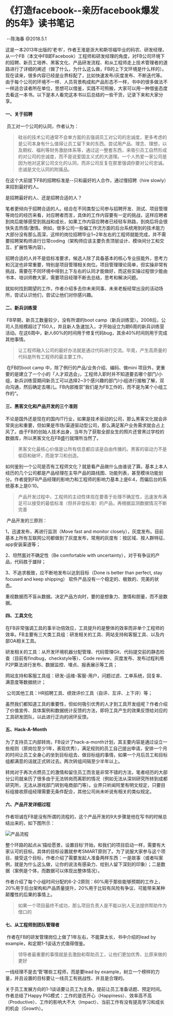 # 《打造facebook--亲历facebook爆发的5年》读书笔记 

​                                                                                                                                                            --陈海春 @2018.5.1

​	这是一本2013年出版的‘老书’，作者王淮是浙大和斯坦福毕业的码农、研发经理，从一个FB（本文中FB即Facebook）工程师和研发经理的角度，对FB公司环境下的招聘、新员工培养、黑客文化、产品研发流程、和从工程师走上技术管理者的道路进行了详细的阐述（做了什么，为什么这么做，FB的上下文环境是什么样的）。现在读来，很多内容已经是业界标配了，比如快速发布/灰度发布、不断迭代等。由于每个公司的环境不一样、人员背景构成和产品形态不一样，书中的很多做法不一样适合读者所在单位，思想可以借鉴，实践不可照搬，大家可以用一种借鉴态度去看这一本书。以下是本人看完这本书以后总结的一些干货，记录下来和大家分享。

#### 	一、关于招聘

​	员工对一个公司的认同，作者认为：

> 硅谷的技术公司通常不会单方面的去强调员工对公司的忠诚度，更多考虑的是公司本身有什么值得让员工留下来的东西。尝试用产品、理念、理想，以及期权、福利等财务激励体系等，通过这一整套东西，来吸引员工自然形成的对公司的忠诚度，而不是说爱国主义式的大道理。一个人热爱一家公司是因为他对这家公司文化的认同，而非公司反复在那里强调你要对公司忠诚。忠诚是文化认同的附属品。

在这个大前提下FB的招聘标准是--只和最好的人合作，通过慢招聘（hire slowly）来招到最好的人。

是招聘最好的人、还是招聘合适的人？

笔者更倾向于招聘合适的人。结合在不同类型公司参与招聘开发、测试、项目管理等岗位的经历来看，对应聘者而言，具体的工作内容要有一定的挑战，这样应聘者到岗后能够感受到挑战和成长，如果工作内容应聘者已经轻车熟路，到岗后将会很快失去热情/激情。例如，很多公司一些偏工作流方面的后台系统用到的技术能力大部分没有那么高深，这样的岗位招聘毕业1~2年左右的工程师就能完成，并不需要招聘架构师进行日常coding（架构师应该主要负责顶层设计、模块间分工和交互、扩展性等内容）。

招聘合适的人并不是低标准要求，候选人除了具备基本的核心专业技能外，思考力和沉淀也非常重要，特别是项目管理相关岗位。项目管理理论简单，但实操非常有挑战，需要在不同环境中得到上下左右的认同才能做好，而这些实操过程很少能由书本、培训师教大家，需要项目经理不断去总结，思考和解决问题。

​	就如何找到期望的工作，作者介绍多去你未来同事、未来老板经常出没的活动场所，尝试认识他们，尝试让他们对你感兴趣。

#### 	二、新兵训练营

​	FB早期，新员工数量较少，没有所谓的boot camp（新兵训练营）。2008后，公司人员规模超过了150人，并且新人急速加入，才开始设立为期6周的新兵训练营活动。在这6周中，新人60%的时间用于修复代码bug，其余40%时间则用于完成其他事情。

> 让工程师融入公司的最好办法就是通过代码进行交流。毕竟，产生高质量的代码是所有工程师的最主要工作。

​	在FB的boot camp 中，除了例行的产品/业务介绍、编码、做mini 项目外，更重要的是建立了一个小的「人才双选会」，工程师入职时并不知道要去哪个部门/小组，新兵训练营期间新员工可以选择2~3个感兴趣的部门/小组进行接触了解，双向沟通，然后确定去哪儿。FB内部推崇”我们是为FB工作的，而不是为某个小组工作的“。

#### 	三、黑客文化和产品开发的三个准则

​	不论是国外还是现在的国内IT行业，如果是技术驱动的公司，那么黑客文化就会非常突出和重要，但如果是市场/渠道驱动型公司，那么满足客户业务需求就会占上风了。由于FB的创始人技术出身，当年为了获取全部女生的照片还曾黑过学校的数据库，所以黑客文化在FB盛行就理所当然了。

> 黑客文化最核心价值是让所有信息都应该是自由传播的。黑客的驱动力不是偷窃和破坏，而是学习和创造。

​	如何鉴别一个公司是否有工程师文化？就是看产品做什么由谁说了算。基本上本人经历的几个公司都是产品经理在主导产品的路线图、功能列表，甚至模块功能划分。作者提到FB产品经理的影响力和工程师的影响力基本上是6:4，而偏后台的系统基本上是0:10。

> 产品开发过程中，工程师的主动性体现在要善于处理不确定性，迅速发布满足可以接受的最低标准（但并非低标准）的产品，再根据监测数据情况不断完善

​	产品开发的三原则：

1，迅速发布，再进行监测（Move fast and monitor closely），灰度发布。目前基本上所有互联网公司都做到了灰度发布，常用的灰度有：按区域、按人群特征、app安装渠道等；

2、坦然面对不确定性（Be comfortable with uncertainty），对于有争议的产品，代码胜于雄辩；

3、不追求极致，应不断地发布以达到目标（Done is better than perfect, stay focused and keep shipping）
软件产品没有一个稳定的、极致的、完美的状态。

重视数据而不盲从数据。决定产品方向时，要的是想象力、激情和胆量，而不是数据。

#### 	四、工具文化

​	在FB非常强调工具的事半功倍效应，工具提升的是整体的效率而非单个工程师的效率。FB主要有三大类工具组：研发相关的工具、网站支持和客服工具、以及内部OA相关工具。

​	研发相关的工具：从开发环境机器分配管理、代码管理Git、代码提交前的静态检查（目前有findbug，checkstyle等）、Code review、灰度发布、发布过程利用P2P算法进行发布、数据监控、埋点、报表展示等工具；

​	网站支持和客服工具组：研发-运维-客服-用户，问题过滤、工单系统，回复率、满意度等数据统计；

​	公司其他工具：HR招聘工具、绩效评价工具（自评、互评、上下评）等；

​	虽然我们都知道工具的重要性，但如何吸引优秀的人才到工具开发组呢？作者介绍了价值宣传、具体案例和数据统计反馈的方法，即将工具产生的效果反馈给对应的工具研发团队，以此进行正向的闭环反馈。

#### 	五、Hack-A-Month

​	为了支持员工内部转岗，FB设计了hack-a-month计划，其主要内容是通过设立一些规则（原岗位至少1年，表现优秀），满足规则的员工自己提出申请，安排一个月的时间让员工全身心的坐到目标组去、做目标组的事情，如果一个月后员工和目标组都满意的话就正式转过去。两次转组间隔至少半年以上。

​	转岗对于再次点燃员工的激情和留住员工而言是非常不错的方法，笔者经历的大部分公司就亲历了很多由于无法转岗而离职的情况（例如无法从深圳研究所转到成都研究所，无法从游戏部门转到电商部门等）。业界只听闻阿里有明文规定，只要目标组接收原组经理需要无条件配合，其他公司尚未听说有相关的类似规定。

#### 	六、产品开发详细过程

​	作者坦诚在FB是没有所谓的流程的，这个产品开发的9大步骤是他在写书的时候总结出来的，如下图所示：	

![产品流程](https://raw.githubusercontent.com/PM-RSC/PM-ReadingAndSharing-Club/master/images/product-workflow.jpg)

​	整个环路的起点从‘描绘愿景，设置目标’开始，和我们的项目启动一样，需要有大家认可的目标。具体的目标设置就参考SMART原则了。为了说服大家参与这个项目、接受这个目标，作者介绍了需要发起人准备两样东西：一是故事（或者叫案例，就是为什么这么做，让你的说法有感染力、给别人留下深刻的印象）；二是数据（案例是个体，而数据可以体现出整体情况）。

​	作者介绍了每个小组时间分配的6-2-2原则：60%用于那些能够预期的工作上，20%用于后台架构和产品质量提升，20%用于比较有风险有争议、可能带来某种颠覆性的后果的事情上。

> 如果一个项目最终不成功，那么项目负责人是不能以别人无法提供帮助作为借口的

#### 	七、从工程师到团队管理者

​	作者在FB的研发管理岗位上做了1年左右，不能算太长，书中介绍的lead by example，和定期1-1谈话方式值得借鉴。

> 领导者最重要的事情就是去激励和帮助员工，让他们更加优秀、比原来做的更好

   一线经理不是去‘管’哪些工程师，而是要lead by example，树立一个榜样的力量，并且设置的目标要让一线员工有挑战性、并且是合理的。

​	关于员工发展方向的1-1谈话要让员工为主角，提前让员工准备话题、预定时间。作者总结了Happy PIG模式：工作的是否开心（Happiness）、效率高不高（Productive）、工作的影响大不大（Impact）、当前工作有没有提高学习和成长的机会（Growth）。
